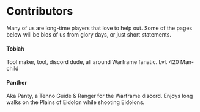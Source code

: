 # Contributors

Many of us are long-time players that love to help out. Some of the pages below will be bios of us from glory days, or just short statements.



#### Tobiah

Tool maker, tool, discord dude, all around Warframe fanatic. Lvl. 420 Man-child

#### Panther

Aka Panty, a Tenno Guide & Ranger for the Warframe discord. Enjoys long walks on the Plains of Eidolon while shooting Eidolons.

